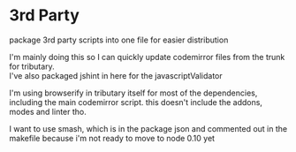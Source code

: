 # 3rd Party 
package 3rd party scripts into one file for easier distribution

I'm mainly doing this so I can quickly update codemirror files from the trunk for tributary.  
I've also packaged jshint in here for the javascriptValidator

I'm using browserify in tributary itself for most of the dependencies,
including the main codemirror script. this doesn't include the addons, modes
and linter tho.

I want to use smash, which is in the package json and commented out in the
makefile because i'm not ready to move to node 0.10 yet
